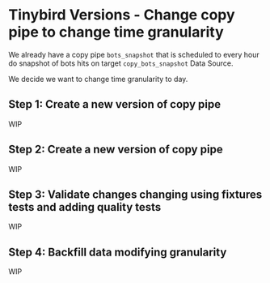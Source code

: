 # Tinybird Versions - Change copy pipe to change time granularity

We already have a copy pipe `bots_snapshot` that is scheduled to every hour do snapshot of bots hits on target `copy_bots_snapshot` Data Source.

We decide we want to change time granularity to day.

## Step 1: Create a new version of copy pipe

WIP

## Step 2: Create a new version of copy pipe

WIP

## Step 3: Validate changes changing using fixtures tests and adding quality tests

WIP

## Step 4: Backfill data modifying granularity

WIP





